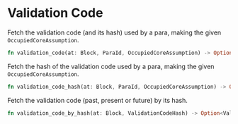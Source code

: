 # Validation Code

Fetch the validation code (and its hash) used by a para, making the given `OccupiedCoreAssumption`.

```rust
fn validation_code(at: Block, ParaId, OccupiedCoreAssumption) -> Option<ValidationCodeAndHash>;
```

Fetch the hash of the validation code used by a para, making the given `OccupiedCoreAssumption`.

```rust
fn validation_code_hash(at: Block, ParaId, OccupiedCoreAssumption) -> Option<Hash>;
```

Fetch the validation code (past, present or future) by its hash.

```rust
fn validation_code_by_hash(at: Block, ValidationCodeHash) -> Option<ValidationCode>;
```
